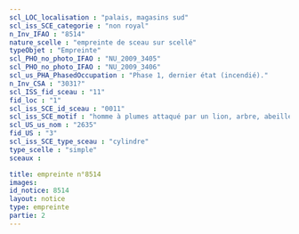 ```yaml
---
scl_LOC_localisation : "palais, magasins sud"
scl_iss_SCE_categorie : "non royal"
n_Inv_IFAO : "8514"
nature_scelle : "empreinte de sceau sur scellé"
typeObjet : "Empreinte"
scl_PHO_no_photo_IFAO : "NU_2009_3405"
scl_PHO_no_photo_IFAO : "NU_2009_3406"
scl_us_PHA_PhasedOccupation : "Phase 1, dernier état (incendié)."
n_Inv_CSA : "3031?"
scl_ISS_fid_sceau : "11"
fid_loc : "1"
scl_iss_SCE_id_sceau : "0011"
scl_iss_SCE_motif : "homme à plumes attaqué par un lion, arbre, abeille, lion couchant, lièvre…"
scl_US_us_nom : "2635"
fid_US : "3"
scl_iss_SCE_type_sceau : "cylindre"
type_scelle : "simple"
sceaux :

title: empreinte n°8514
images: 
id_notice: 8514
layout: notice
type: empreinte
partie: 2
---
```

